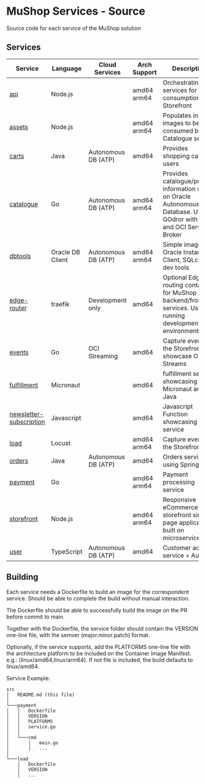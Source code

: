# MuShop Services - Source

Source code for each service of the MuShop solution

## Services

| Service                                                  | Language         | Cloud Services      | Arch Support | Description                                                                                                                   | Build Status  |
| -------------------------------------------------------- | ---------------- | ------------------- | ------------ | ----------------------------------------------------------------------------------------------------------------------------- | ------------- |
| [api](./src/api)                                         | Node.js          |                     | amd64  arm64 | Orchestrating services for consumption by Storefront |   |
| [assets](./src/assets)                                   | Node.js          |                     | amd64  arm64 | Populates initial images to be consumed by Catalogue service |   |
| [carts](./src/carts)                                     | Java             | Autonomous DB (ATP) |     amd64    | Provides shopping carts for users |   |
| [catalogue](./src/catalogue)                             | Go               | Autonomous DB (ATP) | amd64  arm64 | Provides catalogue/product information stored on Oracle Autonomous Database. Uses GOdror with GoKit and OCI Service Broker    |  |
| [dbtools](./src/dbtools)                                 | Oracle DB Client | Autonomous DB (ATP) | amd64  arm64 |  Simple image with Oracle Instant Client, SQLce and dev tools |   |
| [edge-router](./src/edge-router)                         | traefik          | Development only    |     amd64    | Optional Edge routing container for MuShop backend/frontend services. Used for running development environments                   |   |
| [events](./src/events)                                   | Go               | OCI Streaming       |     amd64    | Capture events on the Storefront and showcase OCI Streams                   |   |
| [fulfillment](./src/fulfillment)                         | Micronaut        |                     |     amd64    | fulfillment service showcasing Micronaut and Java                   |   |
| [newsletter-subscription](./src/newsletter-subscription) | Javascript       |                     |     amd64    | Javascript Function showcasing email service                   |   |
| [load](./src/load)                                       | Locust           |                     | amd64  arm64 | Capture events on the Storefront                   |   |
| [orders](./src/orders)                                   | Java             | Autonomous DB (ATP) |     amd64    | Orders service using Springboot |   |
| [payment](./src/payment)                                 | Go               |                     | amd64  arm64 | Payment processing service |   |
| [storefront](./src/storefront)                           | Node.js          |                     | amd64  arm64 | Responsive eCommerce storefront single page application built on microservices |   |
| [user](./src/user)                                       | TypeScript       | Autonomous DB (ATP) |     amd64    | Customer account service + AuthN |   |

## Building

Each service needs a Dockerfile to build an image for the correspondent service. Should be able to complete the build without manual interaction.

The Dockerfile should be able to successfully build the image on the PR before commit to main.

Together with the Dockerfile, the service folder should contain the VERSION one-line file, with the semver (major.minor.patch) format.

Optionally, if the service supports, add the PLATFORMS one-line file with the architecture platform to be included on the Container Image Manifest. e.g.: (linux/amd64,linux/arm64). If not file is included, the build defaults to linux/amd64.

Service Example:

```profile
src
│   README.md (this file)
│
└───payment
│   │   Dockerfile
│   │   VERSION
│   │   PLATFORMS
│   │   service.go
│   │
│   └───cmd
│       │   main.go
│       │   ...
│   
└───load
    │   Dockerfile
    │   VERSION
    │   ...
```

